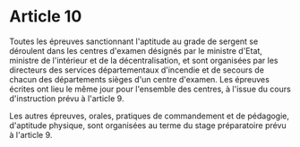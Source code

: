# Article 10

Toutes les épreuves sanctionnant l'aptitude au grade de sergent se déroulent dans les centres d'examen désignés par le ministre d'Etat, ministre de l'intérieur et de la décentralisation, et sont organisées par les directeurs des services départementaux d'incendie et de secours de chacun des départements sièges d'un centre d'examen. Les épreuves écrites ont lieu le même jour pour l'ensemble des centres, à l'issue du cours d'instruction prévu à l'article 9.

Les autres épreuves, orales, pratiques de commandement et de pédagogie, d'aptitude physique, sont organisées au terme du stage préparatoire prévu à l'article 9.
